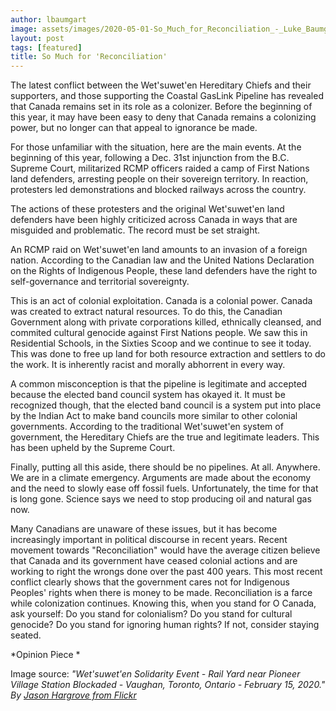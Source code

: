 ```yaml
---
author: lbaumgart
image: assets/images/2020-05-01-So_Much_for_Reconciliation_-_Luke_Baumgart_photo.jpg
layout: post
tags: [featured]
title: So Much for 'Reconciliation'
---
```


The latest conflict between the Wet'suwet'en Hereditary Chiefs and their
supporters, and those supporting the Coastal GasLink Pipeline has
revealed that Canada remains set in its role as a colonizer. Before the
beginning of this year, it may have been easy to deny that Canada
remains a colonizing power, but no longer can that appeal to ignorance
be made. 

For those unfamiliar with the situation, here are the main events. At
the beginning of this year, following a Dec. 31st injunction from the
B.C. Supreme Court, militarized RCMP officers raided a camp of First
Nations land defenders, arresting people on their sovereign territory.
In reaction, protesters led demonstrations and blocked railways across
the country. 

The actions of these protesters and the original Wet\'suwet\'en land
defenders have been highly criticized across Canada in ways that are
misguided and problematic. The record must be set straight.

An RCMP raid on Wet'suwet'en land amounts to an invasion of a foreign
nation. According to the Canadian law and the United Nations Declaration
on the Rights of Indigenous People, these land defenders have the right
to self-governance and territorial sovereignty. 

This is an act of colonial exploitation. Canada is a colonial power.
Canada was created to extract natural resources. To do this, the
Canadian Government along with private corporations killed, ethnically
cleansed, and commited cultural genocide against First Nations people.
We saw this in Residential Schools, in the Sixties Scoop and we continue
to see it today. This was done to free up land for both resource
extraction and settlers to do the work. It is inherently racist and
morally abhorrent in every way. 

A common misconception is that the pipeline is legitimate and accepted
because the elected band council system has okayed it. It must be
recognized though, that the elected band council is a system put into
place by the Indian Act to make band councils more similar to other
colonial governments. According to the traditional Wet\'suwet\'en system
of government, the Hereditary Chiefs are the true and legitimate
leaders. This has been upheld by the Supreme Court.

Finally, putting all this aside, there should be no pipelines. At all.
Anywhere. We are in a climate emergency. Arguments are made about the
economy and the need to slowly ease off fossil fuels. Unfortunately, the
time for that is long gone. Science says we need to stop producing oil
and natural gas now.

Many Canadians are unaware of these issues, but it has become
increasingly important in political discourse in recent years. Recent
movement towards "Reconciliation" would have the average citizen believe
that Canada and its government have ceased colonial actions and are
working to right the wrongs done over the past 400 years. This most
recent conflict clearly shows that the government cares not for
Indigenous Peoples' rights when there is money to be made.
Reconciliation is a farce while colonization continues. Knowing this,
when you stand for O Canada, ask yourself: Do you stand for colonialism?
Do you stand for cultural genocide? Do you stand for ignoring human
rights? If not, consider staying seated. 

*Opinion Piece *

Image source: *"Wet\'suwet\'en Solidarity Event - Rail Yard near Pioneer
Village Station Blockaded - Vaughan, Toronto, Ontario - February 15,
2020." By [Jason Hargrove from
Flickr](https://www.flickr.com/photos/salty_soul/49542240712/)*
